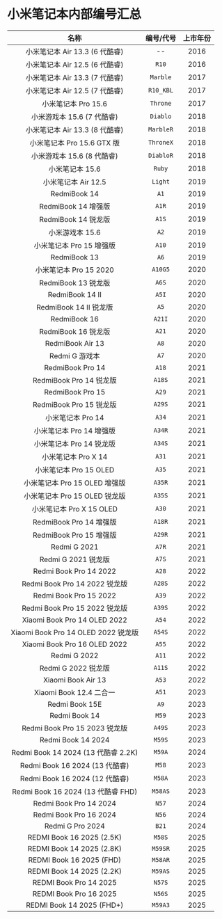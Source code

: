# 小米笔记本内部编号汇总

| 名称 | 编号/代号 | 上市年份 |
| :-: | :-: | :-: |
| 小米笔记本 Air 13.3 (6 代酷睿) | -- | 2016 |
| 小米笔记本 Air 12.5 (6 代酷睿) | `R10` | 2016 |
| 小米笔记本 Air 13.3 (7 代酷睿) | `Marble` | 2017 |
| 小米笔记本 Air 12.5 (7 代酷睿) | `R10_KBL` | 2017 |
| 小米笔记本 Pro 15.6 | `Throne` | 2017 |
| 小米游戏本 15.6 (7 代酷睿) | `Diablo` | 2018 |
| 小米笔记本 Air 13.3 (8 代酷睿) | `MarbleR` | 2018 |
| 小米笔记本 Pro 15.6 GTX 版 | `ThroneX` | 2018 |
| 小米游戏本 15.6 (8 代酷睿) | `DiabloR` | 2018 |
| 小米笔记本 15.6 | `Ruby` | 2018 |
| 小米笔记本 Air 12.5 | `Light` | 2019 |
| RedmiBook 14 | `A1` | 2019 |
| RedmiBook 14 增强版 | `A1R` | 2019 |
| RedmiBook 14 锐龙版 | `A1S` | 2019 |
| 小米游戏本 15.6 | `A2` | 2019 |
| 小米笔记本 Pro 15 增强版 | `A10` | 2019 |
| RedmiBook 13 | `A6` | 2019 |
| 小米笔记本 Pro 15 2020 | `A10G5` | 2020 |
| RedmiBook 13 锐龙版 | `A6S` | 2020 |
| RedmiBook 14 II | `A5I` | 2020 |
| RedmiBook 14 II 锐龙版 | `A5` | 2020 |
| RedmiBook 16 | `A21I` | 2020 |
| RedmiBook 16 锐龙版 | `A21` | 2020 |
| RedmiBook Air 13 | `A8` | 2020 |
| Redmi G 游戏本 | `A7` | 2020 |
| RedmiBook Pro 14 | `A18` | 2021 |
| RedmiBook Pro 14 锐龙版 | `A18S` | 2021 |
| RedmiBook Pro 15 | `A29` | 2021 |
| RedmiBook Pro 15 锐龙版 | `A29S` | 2021 |
| 小米笔记本 Pro 14 | `A34` | 2021 |
| 小米笔记本 Pro 14 增强版 | `A34R` | 2021 |
| 小米笔记本 Pro 14 锐龙版 | `A34S` | 2021 |
| 小米笔记本 Pro X 14 | `A31` | 2021 |
| 小米笔记本 Pro 15 OLED | `A35` | 2021 |
| 小米笔记本 Pro 15 OLED 增强版 | `A35R` | 2021 |
| 小米笔记本 Pro 15 OLED 锐龙版 | `A35S` | 2021 |
| 小米笔记本 Pro X 15 OLED | `A30` | 2021 |
| RedmiBook Pro 14 增强版 | `A18R` | 2021 |
| RedmiBook Pro 15 增强版 | `A29R` | 2021 |
| Redmi G 2021 | `A7R` | 2021 |
| Redmi G 2021 锐龙版 | `A7S` | 2021 |
| Redmi Book Pro 14 2022 | `A28` | 2022 |
| Redmi Book Pro 14 2022 锐龙版 | `A28S` | 2022 |
| Redmi Book Pro 15 2022 | `A39` | 2022 |
| Redmi Book Pro 15 2022 锐龙版 | `A39S` | 2022 |
| Xiaomi Book Pro 14 OLED 2022 | `A54` | 2022 |
| Xiaomi Book Pro 14 OLED 2022 锐龙版 | `A54S` | 2022 |
| Xiaomi Book Pro 16 OLED 2022 | `A55` | 2022 |
| Redmi G 2022 | `A11` | 2022 |
| Redmi G 2022 锐龙版 | `A11S` | 2022 |
| Xiaomi Book Air 13 | `A53` | 2022 |
| Xiaomi Book 12.4 二合一 | `A51` | 2023 |
| Redmi Book 15E | `A9` | 2023 |
| Redmi Book 14 | `M59` | 2023 |
| Redmi Book Pro 15 2023 锐龙版 | `A49S` | 2023 |
| Redmi Book 14 2024 | `M59S` | 2023 |
| Redmi Book 14 2024 (13 代酷睿 2.2K) | `M59A` | 2024 |
| Redmi Book 16 2024 (13 代酷睿) | `M58` | 2023 |
| Redmi Book 16 2024 (12 代酷睿) | `M58A` | 2023 |
| Redmi Book 16 2024 (13 代酷睿 FHD) | `M58AS` | 2023 |
| Redmi Book Pro 14 2024 | `N57` | 2024 |
| Redmi Book Pro 16 2024 | `N56` | 2024 |
| Redmi G Pro 2024 | `B21` | 2024 |
| REDMI Book 16 2025 (2.5K) | `M58S` | 2025 |
| REDMI Book 14 2025 (2.8K) | `M59SR` | 2025 |
| REDMI Book 16 2025 (FHD) | `M58AR` | 2025 |
| REDMI Book 14 2025 (2.2K) | `M59AS` | 2025 |
| REDMI Book Pro 14 2025 | `N57S` | 2025 |
| REDMI Book Pro 16 2025 | `N56S` | 2025 |
| REDMI Book 14 2025 (FHD+) | `M59A3` | 2025 |